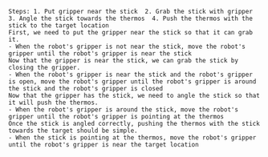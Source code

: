 
    Steps: 1. Put gripper near the stick  2. Grab the stick with gripper  3. Angle the stick towards the thermos  4. Push the thermos with the stick to the target location
    First, we need to put the gripper near the stick so that it can grab it.
    - When the robot's gripper is not near the stick, move the robot's gripper until the robot's gripper is near the stick
    Now that the gripper is near the stick, we can grab the stick by closing the gripper.
    - When the robot's gripper is near the stick and the robot's gripper is open, move the robot's gripper until the robot's gripper is around the stick and the robot's gripper is closed
    Now that the gripper has the stick, we need to angle the stick so that it will push the thermos.
    - When the robot's gripper is around the stick, move the robot's gripper until the robot's gripper is pointing at the thermos
    Once the stick is angled correctly, pushing the thermos with the stick towards the target should be simple.
    - When the stick is pointing at the thermos, move the robot's gripper until the robot's gripper is near the target location